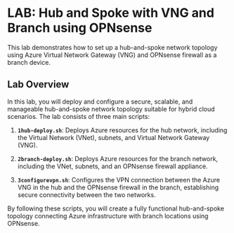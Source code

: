 # LAB: Hub and Spoke with VNG and Branch using OPNsense

This lab demonstrates how to set up a hub-and-spoke network topology using Azure Virtual Network Gateway (VNG) and OPNsense firewall as a branch device.

## Lab Overview

In this lab, you will deploy and configure a secure, scalable, and manageable hub-and-spoke network topology suitable for hybrid cloud scenarios. The lab consists of three main scripts:

1. **`1hub-deploy.sh`**: Deploys Azure resources for the hub network, including the Virtual Network (VNet), subnets, and Virtual Network Gateway (VNG).

2. **`2branch-deploy.sh`**: Deploys Azure resources for the branch network, including the VNet, subnets, and an OPNsense firewall appliance.

3. **`3configurevpn.sh`**: Configures the VPN connection between the Azure VNG in the hub and the OPNsense firewall in the branch, establishing secure connectivity between the two networks.

By following these scripts, you will create a fully functional hub-and-spoke topology connecting Azure infrastructure with branch locations using OPNsense.
